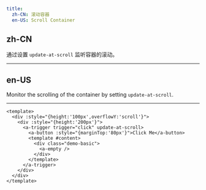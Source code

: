 ```yaml
title:
  zh-CN: 滚动容器
  en-US: Scroll Container
```

## zh-CN

通过设置 `update-at-scroll` 监听容器的滚动。

---

## en-US

Monitor the scrolling of the container by setting `update-at-scroll`.

---

```vue
<template>
  <div :style="{height:'100px',overflowY:'scroll'}">
    <div :style="{height:'200px'}">
      <a-trigger trigger="click" update-at-scroll>
        <a-button :style="{marginTop:'80px'}">Click Me</a-button>
        <template #content>
          <div class="demo-basic">
            <a-empty />
          </div>
        </template>
      </a-trigger>
    </div>
  </div>
</template>
```

